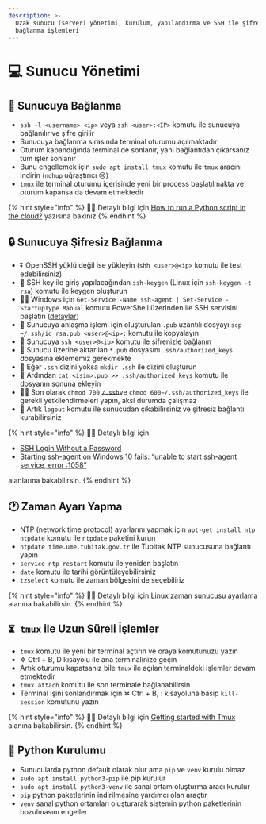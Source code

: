 ```yaml
---
description: >-
  Uzak sunucu (server) yönetimi, kurulum, yapılandırma ve SSH ile şifresiz
  bağlanma işlemleri
---
```


# 💻 Sunucu Yönetimi

## 🔌 Sunucuya Bağlanma

* `ssh -l <username> <ip>` veya `ssh <user>:<IP>` komutu ile sunucuya bağlanılır ve şifre girilir
* Sunucuya bağlanma sırasında terminal oturumu açılmaktadır
* Oturum kapandığında terminal de sonlanır, yani bağlantıdan çıkarsanız tüm işler sonlanır
* Bunu engellemek için `sudo apt install tmux` komutu ile `tmux` aracını indirin \(`nohup` uğraştırıcı 😢\)
* `tmux` ile terminal oturumu içerisinde yeni bir process başlatılmakta ve oturum kapansa da devam etmektedir

{% hint style="info" %}
‍🧙‍♂ Detaylı bilgi için [How to run a Python script in the cloud?](https://medium.com/@andras1000_18467/how-to-run-a-python-script-in-the-cloud-e486eef96ac3) yazısına bakınız
{% endhint %}

## 🔒 Sunucuya Şifresiz Bağlanma

* ⏬ OpenSSH yüklü değil ise yükleyin \(`shh <user>@<ip>` komutu ile test edebilirsiniz\)
* 🔑 SSH key ile giriş yapılacağından `ssh-keygen` \(Linux için `ssh-keygen -t rsa`\) komutu ile keygen oluşturun
* 👷‍♂️ Windows için `Get-Service -Name ssh-agent | Set-Service -StartupType Manual` komutu PowerShell üzerinden ile SSH servisini başlatın \([detaylar](https://stackoverflow.com/a/53606760/9770490)\)
* 🚚 Sunucuya anlaşma işlemi için oluşturulan `.pub` uzantılı dosyayı `scp ~/.ssh/id_rsa.pub <user>@<ip>:` komutu ile kopyalayın
* 🔌 Sunucuya `ssh <user>@<ip>` komutu ile şifrenizle bağlanın
* 📃 Sunucu üzerine aktarılan `*.pub` dosyasını `.ssh/authorized_keys` dosyasına eklememiz gerekmekte
* 📂 Eğer `.ssh` dizini yoksa `mkdir .ssh` ile dizini oluşturun
* 📝 Ardından `cat <isim>.pub >> .ssh/authorized_keys` komutu ile dosyanın sonuna ekleyin
* 👮‍♂️ Son olarak `chmod 700` ~~`/.ssh`~~ve `chmod 600~/.ssh/authorized_keys` ile gerekli yetkilendirmeleri yapın, aksi durumda çalışmaz
* 🎉 Artık `logout` komutu ile sunucudan çıkabilirsiniz ve şifresiz bağlantı kurabilirsiniz

{% hint style="info" %}
‍🧙‍♂ Detaylı bilgi için 

* [SSH Login Without a Password](https://howchoo.com/g/mmu5ngfimjk/ssh-login-without-password) 
* [Starting ssh-agent on Windows 10 fails: “unable to start ssh-agent service, error :1058”](https://stackoverflow.com/a/53606760/9770490)

alanlarına bakabilirsin.
{% endhint %}

## 🕐 Zaman Ayarı Yapma

* NTP \(network time protocol\) ayarlarını yapmak için `apt-get install ntp ntpdate` komutu ile `ntpdate` paketini kurun
* `ntpdate time.ume.tubitak.gov.tr` ile Tubitak NTP sunucusuna bağlantı yapın
* `service ntp restart` komutu ile yeniden başlatın
* `date` komutu ile tarihi görüntüleyebilirsiniz
* `tzselect` komutu ile zaman bölgesini de seçebiliriz

{% hint style="info" %}
‍🧙‍♂ Detaylı bilgi için [Linux zaman sunucusu ayarlama](https://gencbilisim.net/linux-zaman-sunucusu-ayarlama/) alanına bakabilirsin.
{% endhint %}

## `⏳ tmux` ile Uzun Süreli İşlemler

* `tmux` komutu ile yeni bir terminal açtırın ve oraya komutunuzu yazın
* ✲ Ctrl + B, D kısayolu ile ana terminalinize geçin
* Artık oturumu kapatsanız bile `tmux` ile açılan terminaldeki işlemler devam etmektedir
* `tmux attach` komutu ile son terminale bağlanabilirsin
* Terminal işini sonlandırmak için ✲ Ctrl + B, : kısayoluna basıp `kill-session` komutunu yazın

{% hint style="info" %}
‍🧙‍♂ Detaylı bilgi için [Getting started with Tmux](https://linuxize.com/post/getting-started-with-tmux/) alanına bakabilirsin.
{% endhint %}

## 🐍 Python Kurulumu

* Sunucularda python default olarak olur ama `pip` ve `venv` kurulu olmaz
* `sudo apt install python3-pip` ile pip kurulur
* `sudo apt install python3-venv` ile sanal ortam oluşturma aracı kurulur
* `pip` python paketlerinin indirilmesine yardımcı olan araçtır
* `venv` sanal python ortamları oluşturarak sistemin python paketlerinin bozulmasını engeller

